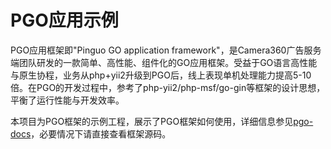 # PGO应用示例
PGO应用框架即"Pinguo GO application framework"，是Camera360广告服务端团队研发的一款简单、高性能、组件化的GO应用框架。受益于GO语言高性能与原生协程，业务从php+yii2升级到PGO后，线上表现单机处理能力提高5-10倍。在PGO的开发过程中，参考了php-yii2/php-msf/go-gin等框架的设计思想，平衡了运行性能与开发效率。

本项目为PGO框架的示例工程，展示了PGO框架如何使用，详细信息参见[pgo-docs](https://github.com/pinguo/pgo-docs)，必要情况下请直接查看框架源码。
